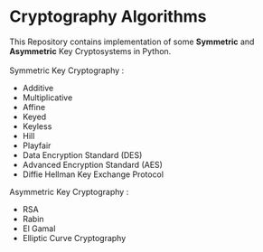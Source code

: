 # Cryptography Algorithms

This Repository contains implementation of some **Symmetric** and **Asymmetric** Key Cryptosystems in Python.
</br></br>
Symmetric Key Cryptography :
* Additive
* Multiplicative
* Affine
* Keyed 
* Keyless
* Hill
* Playfair
* Data Encryption Standard (DES)
* Advanced Encryption Standard (AES)
* Diffie Hellman Key Exchange Protocol

Asymmetric Key Cryptography :
* RSA
* Rabin
* El Gamal
* Elliptic Curve Cryptography
